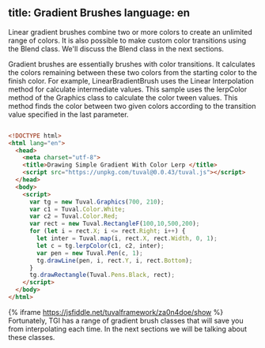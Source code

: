 title: Gradient Brushes
language: en
---
Linear gradient brushes combine two or more colors to create an unlimited range of colors. It is also possible to make custom color transitions using the Blend class. We'll discuss the Blend class in the next sections.

Gradient brushes are essentially brushes with color transitions. It calculates the colors remaining between these two colors from the starting color to the finish color. For example, LinearBradientBrush uses the Linear Interpolation method for calculate intermediate values. This sample uses the lerpColor method of the Graphics class to calculate the color tween values. This method finds the color between two given colors according to the transition value specified in the last parameter.
```html

<!DOCTYPE html>
<html lang="en">
  <head>
    <meta charset="utf-8">
    <title>Drawing Simple Gradient With Color Lerp </title>
    <script src="https://unpkg.com/tuval@0.0.43/tuval.js"></script>
  </head>
  <body>
    <script>
      var tg = new Tuval.Graphics(700, 210);
      var c1 = Tuval.Color.White;
      var c2 = Tuval.Color.Red;
      var rect = new Tuval.RectangleF(100,10,500,200);
      for (let i = rect.X; i <= rect.Right; i++) {
        let inter = Tuval.map(i, rect.X, rect.Width, 0, 1);
        let c = tg.lerpColor(c1, c2, inter);
        var pen = new Tuval.Pen(c, 1);
        tg.drawLine(pen, i, rect.Y, i, rect.Bottom);
      }
      tg.drawRectangle(Tuval.Pens.Black, rect);
    </script>
  </body>
</html>
```
{% iframe https://jsfiddle.net/tuvalframework/za0n4doe/show %}
Fortunately, TGI has a range of gradient brush classes that will save you from interpolating each time. In the next sections we will be talking about these classes.